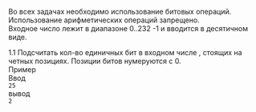 Во всех задачах необходимо использование битовых операций.  
Использование арифметических операций запрещено.  
Входное число лежит в диапазоне 0..232 -1 и вводится в десятичном виде.  

1.1 Подсчитать кол-во единичных бит в входном числе , стоящих на четных позициях. Позиции битов нумеруются с 0.  
Пример  
Ввод  
```25```  
вывод  
```2```